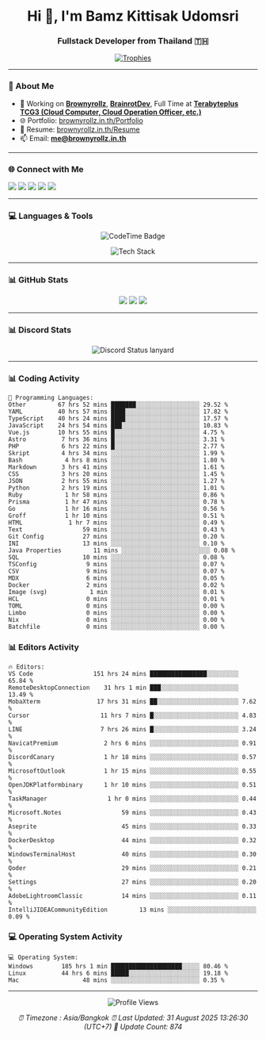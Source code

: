 <h1 align="center">Hi 👋, I'm Bamz Kittisak Udomsri</h1>
<h3 align="center">Fullstack Developer from Thailand 🇹🇭</h3>

<p align="center">
  <a href="https://github.com/ryo-ma/github-profile-trophy">
    <img src="https://github-profile-trophy.vercel.app/?username=brownyroll" alt="Trophies" />
  </a>
</p>

---

### 🔧 About Me

- 🔭 Working on [**Brownyrollz**](https://github.com/Brownyrollz), [**BrainrotDev**](https://github.com/brainrotdev), Full Time at [**Terabyteplus TCG3 (Cloud Computer, Cloud Operation Officer, etc.)**](https://tcloud.in.th)
- 🌐 Portfolio: [brownyrollz.in.th/Portfolio](https://Brownyrollz.in.th/Portfolio)
- 📄 Resume: [brownyrollz.in.th/Resume](https://Brownyrollz.in.th/Resume)
- 📫 Email: **me@brownyrollz.in.th**
---

### 🌐 Connect with Me

<p align="left">
  <a href="https://codepen.io/brownyroll" target="_blank"><img src="https://img.shields.io/badge/CodePen-000?style=for-the-badge&logo=codepen&logoColor=white" /></a>
  <a href="https://fb.com/brownyroll.bbamz" target="_blank"><img src="https://img.shields.io/badge/Facebook-1877F2?style=for-the-badge&logo=facebook&logoColor=white" /></a>
  <a href="https://instagram.com/brownyroll.darkalich" target="_blank"><img src="https://img.shields.io/badge/Instagram-E4405F?style=for-the-badge&logo=instagram&logoColor=white" /></a>
  <a href="https://www.youtube.com/c/brownyrollz" target="_blank"><img src="https://img.shields.io/badge/YouTube-FF0000?style=for-the-badge&logo=youtube&logoColor=white" /></a>
  <a href="https://discord.gg/yyJRFxTXGU" target="_blank"><img src="https://img.shields.io/badge/Discord-5865F2?style=for-the-badge&logo=discord&logoColor=white" /></a>
</p>

---

### 💻 Languages & Tools

<p align="center">
  <img href="https://codetime.dev" alt="CodeTime Badge" src="https://shields.jannchie.com/endpoint?style=flat&color=222&url=https%3A%2F%2Fapi.codetime.dev%2Fv3%2Fusers%2Fshield%3Fuid%3D34055">
  <br/>
  <!--START_SECTION:tech-->
<p align="center">
  <img src="https://skillicons.dev/icons?i=html,css,js,ts,react,nextjs,nodejs,vue,php,laravel,dotnet,django,tailwind,bootstrap,express,arduino,mysql,sqlite,mongodb,nginx,docker,git,linux,figma,postman,astro,bash,bun,cloudflare,discord,discordjs" alt="Tech Stack" />
</p>
<!--END_SECTION:tech-->
</p>

---

### 📊 GitHub Stats

<p align="center">
  <img src="https://github-readme-stats.vercel.app/api?username=brownyroll&show_icons=true" />
  <img src="https://github-readme-stats.vercel.app/api/top-langs/?username=brownyroll&layout=compact" />
  <img src="https://github-readme-streak-stats.herokuapp.com/?user=brownyroll" />
</p>

---

### 📊 Discord Stats

<p align="center">
     <img alt='Discord Status lanyard' src='https://lanyard.cnrad.dev/api/280676963885121536' />
</p>

---

<p align="center">


### 📊 Coding Activity

<!--START_SECTION:waka-->
```text
💬 Programming Languages:
Other         67 hrs 52 mins ███████░░░░░░░░░░░░░░░░░░ 29.52 %
YAML          40 hrs 57 mins ████░░░░░░░░░░░░░░░░░░░░░ 17.82 %
TypeScript    40 hrs 24 mins ████░░░░░░░░░░░░░░░░░░░░░ 17.57 %
JavaScript    24 hrs 54 mins ███░░░░░░░░░░░░░░░░░░░░░░ 10.83 %
Vue.js        10 hrs 55 mins █░░░░░░░░░░░░░░░░░░░░░░░░ 4.75 %
Astro          7 hrs 36 mins █░░░░░░░░░░░░░░░░░░░░░░░░ 3.31 %
PHP            6 hrs 22 mins █░░░░░░░░░░░░░░░░░░░░░░░░ 2.77 %
Skript         4 hrs 34 mins ░░░░░░░░░░░░░░░░░░░░░░░░░ 1.99 %
Bash            4 hrs 8 mins ░░░░░░░░░░░░░░░░░░░░░░░░░ 1.80 %
Markdown       3 hrs 41 mins ░░░░░░░░░░░░░░░░░░░░░░░░░ 1.61 %
CSS            3 hrs 20 mins ░░░░░░░░░░░░░░░░░░░░░░░░░ 1.45 %
JSON           2 hrs 55 mins ░░░░░░░░░░░░░░░░░░░░░░░░░ 1.27 %
Python         2 hrs 19 mins ░░░░░░░░░░░░░░░░░░░░░░░░░ 1.01 %
Ruby            1 hr 58 mins ░░░░░░░░░░░░░░░░░░░░░░░░░ 0.86 %
Prisma          1 hr 47 mins ░░░░░░░░░░░░░░░░░░░░░░░░░ 0.78 %
Go              1 hr 16 mins ░░░░░░░░░░░░░░░░░░░░░░░░░ 0.56 %
Groff           1 hr 10 mins ░░░░░░░░░░░░░░░░░░░░░░░░░ 0.51 %
HTML             1 hr 7 mins ░░░░░░░░░░░░░░░░░░░░░░░░░ 0.49 %
Text                 59 mins ░░░░░░░░░░░░░░░░░░░░░░░░░ 0.43 %
Git Config           27 mins ░░░░░░░░░░░░░░░░░░░░░░░░░ 0.20 %
INI                  13 mins ░░░░░░░░░░░░░░░░░░░░░░░░░ 0.10 %
Java Properties         11 mins ░░░░░░░░░░░░░░░░░░░░░░░░░ 0.08 %
SQL                  10 mins ░░░░░░░░░░░░░░░░░░░░░░░░░ 0.08 %
TSConfig              9 mins ░░░░░░░░░░░░░░░░░░░░░░░░░ 0.07 %
CSV                   9 mins ░░░░░░░░░░░░░░░░░░░░░░░░░ 0.07 %
MDX                   6 mins ░░░░░░░░░░░░░░░░░░░░░░░░░ 0.05 %
Docker                2 mins ░░░░░░░░░░░░░░░░░░░░░░░░░ 0.02 %
Image (svg)            1 min ░░░░░░░░░░░░░░░░░░░░░░░░░ 0.01 %
HCL                   0 mins ░░░░░░░░░░░░░░░░░░░░░░░░░ 0.01 %
TOML                  0 mins ░░░░░░░░░░░░░░░░░░░░░░░░░ 0.00 %
Limbo                 0 mins ░░░░░░░░░░░░░░░░░░░░░░░░░ 0.00 %
Nix                   0 mins ░░░░░░░░░░░░░░░░░░░░░░░░░ 0.00 %
Batchfile             0 mins ░░░░░░░░░░░░░░░░░░░░░░░░░ 0.00 %

```
<!--END_SECTION:waka-->

### 📊 Editors Activity

<!--START_SECTION:editors-->
```text
🔥 Editors:
VS Code                 151 hrs 24 mins ████████████████░░░░░░░░░ 65.84 %
RemoteDesktopConnection    31 hrs 1 min ███░░░░░░░░░░░░░░░░░░░░░░ 13.49 %
MobaXterm                17 hrs 31 mins ██░░░░░░░░░░░░░░░░░░░░░░░ 7.62 %
Cursor                    11 hrs 7 mins █░░░░░░░░░░░░░░░░░░░░░░░░ 4.83 %
LINE                      7 hrs 26 mins █░░░░░░░░░░░░░░░░░░░░░░░░ 3.24 %
NavicatPremium             2 hrs 6 mins ░░░░░░░░░░░░░░░░░░░░░░░░░ 0.91 %
DiscordCanary              1 hr 18 mins ░░░░░░░░░░░░░░░░░░░░░░░░░ 0.57 %
MicrosoftOutlook           1 hr 15 mins ░░░░░░░░░░░░░░░░░░░░░░░░░ 0.55 %
OpenJDKPlatformbinary      1 hr 10 mins ░░░░░░░░░░░░░░░░░░░░░░░░░ 0.51 %
TaskManager                 1 hr 0 mins ░░░░░░░░░░░░░░░░░░░░░░░░░ 0.44 %
Microsoft.Notes                 59 mins ░░░░░░░░░░░░░░░░░░░░░░░░░ 0.43 %
Aseprite                        45 mins ░░░░░░░░░░░░░░░░░░░░░░░░░ 0.33 %
DockerDesktop                   44 mins ░░░░░░░░░░░░░░░░░░░░░░░░░ 0.32 %
WindowsTerminalHost             40 mins ░░░░░░░░░░░░░░░░░░░░░░░░░ 0.30 %
Qoder                           29 mins ░░░░░░░░░░░░░░░░░░░░░░░░░ 0.21 %
Settings                        27 mins ░░░░░░░░░░░░░░░░░░░░░░░░░ 0.20 %
AdobeLightroomClassic           14 mins ░░░░░░░░░░░░░░░░░░░░░░░░░ 0.11 %
IntelliJIDEACommunityEdition         13 mins ░░░░░░░░░░░░░░░░░░░░░░░░░ 0.09 %

```
<!--END_SECTION:editors-->

### 💻 Operating System Activity

<!--START_SECTION:os-->
```text
💻 Operating System:
Windows        185 hrs 1 min ████████████████████░░░░░ 80.46 %
Linux          44 hrs 6 mins █████░░░░░░░░░░░░░░░░░░░░ 19.18 %
Mac                  48 mins ░░░░░░░░░░░░░░░░░░░░░░░░░ 0.35 %
```
<!--END_SECTION:os-->
</p>

---

<p align="center">
  <img src="https://komarev.com/ghpvc/?username=brownyroll&label=Profile%20views&color=0e75b6&style=flat" alt="Profile Views" />
</p>

<!-- Metadata -->
<p align="center"> 
    <i>
        ⏰ Timezone : Asia/Bangkok
        ⏰ Last Updated: <!--LAST_UPDATED-->31 August 2025 13:26:30 (UTC+7)<!--END_LAST_UPDATED-->
        🔄️ Update Count: <!--UPDATE_COUNT-->874<!--END_UPDATE_COUNT-->
    </i>
</p>
